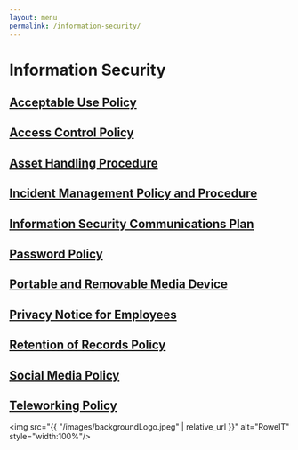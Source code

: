 ```yaml
---
layout: menu
permalink: /information-security/
---
```


<h1>Information Security</h1>
<h2><a href="{{ "/information-security/Acceptable-Use-Policy.html" | relative_url }}">Acceptable Use Policy</a></h2>
<h2><a href="{{ "/information-security/Access-Control-Policy.html" | relative_url }}">Access Control Policy</a></h2>
<h2><a href="{{ "/information-security/Asset-Handling-Procedure.html" | relative_url }}">Asset Handling Procedure</a></h2>
<h2><a href="{{ "/information-security/Incident-Management-Policy-and-Procedure.html" | relative_url }}">Incident Management Policy and Procedure</a></h2>
<h2><a href="{{ "/information-security/Information-Security-Communications-Plan.html" | relative_url }}">Information Security Communications Plan</a></h2>
<h2><a href="{{ "/information-security/Password-Policy.html" | relative_url }}">Password Policy</a></h2>
<h2><a href="{{ "/information-security/Portable-and-Removable-Media-Devices.html" | relative_url }}">Portable and Removable Media Device</a></h2>
<h2><a href="{{ "/information-security/Privacy-Notice-for-Employees.html" | relative_url }}">Privacy Notice for Employees</a></h2>
<h2><a href="{{ "/information-security/Retention-of-Records-Policy.html" | relative_url }}">Retention of Records Policy</a></h2>
<h2><a href="{{ "/information-security/Social-Media-Policy.html" | relative_url }}">Social Media Policy</a></h2>
<h2><a href="{{ "/information-security/Teleworking-Policy.html" | relative_url }}">Teleworking Policy</a></h2>

<img src="{{ "/images/backgroundLogo.jpeg" | relative_url }}" alt="RoweIT"  style="width:100%"/>

